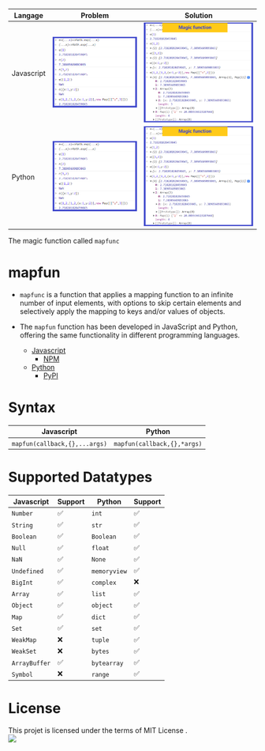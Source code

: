 |Langage|Problem|Solution|
|-|-|-|
|Javascript|![problem](./Javascript/assets/problem.png)|![problem](./Javascript/assets/solution.png)|
|Python|![problem](./Javascript/assets/problem.png)|![problem](./Javascript/assets/solution.png)|

The magic function called `mapfunc`
# mapfun
- `mapfunc` is a function that applies a mapping function to an infinite number of input elements, with options to skip certain elements and selectively apply the mapping to keys and/or values of objects.

- The `mapfun` function has been developed in JavaScript and Python, offering the same functionality in different programming languages.
  - [Javascript](https://github.com/zakarialaoui10/mapfun/tree/main/Javascript#readme)
    * [NPM](https://www.npmjs.com/package/mapfun)
  - [Python](https://github.com/zakarialaoui10/mapfun/tree/main/Python#readme)
    * [PyPI](https://pypi.org/project/mapfun/)
# Syntax 
|Javascript|Python|
|-|-|
|`mapfun(callback,{},...args)`|`mapfun(callback,{},*args)`|
# Supported Datatypes
|Javascript|Support|Python|Support|
|---|-|---|-|
|`Number`|✅|`int`|✅|
|`String`|✅|`str`|✅|
|`Boolean`|✅|`Boolean`|✅|
|`Null`|✅|`float`|✅|
|`NaN`|✅|`None`|✅|
|`Undefined`|✅|`memoryview`|✅|
|`BigInt`|✅|`complex`|❌|
|`Array`|✅|`list`|✅|
|`Object`|✅|`object`|✅|
|`Map`|✅|`dict`|✅|
|`Set`|✅|`set`|✅|
|`WeakMap`|❌|`tuple`|✅|
|`WeakSet`|❌|`bytes`|✅|
|`ArrayBuffer`|✅|`bytearray`|✅|
|`Symbol`|❌|`range`|✅|

# License 
This projet is licensed under the terms of MIT License .<br>
<img src="https://img.shields.io/github/license/zakarialaoui10/zikojs?color=rgb%2820%2C21%2C169%29">
